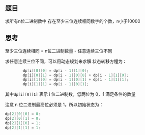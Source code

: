 ## 题目
求所有n位二进制数中 存在至少三位连续相同数字的个数，n小于10000
## 思考
至少三位连续相同 = n位二进制数量 - 任意连续三位不同

求任意连续三位不同，可以用动态规划来求解
状态转移方程为：

```c++
        dp[i][0][0] = dp[i - 1][1][0];
        dp[i][0][1] = dp[i - 1][0][0] + dp[i - 1][1][0];
        dp[i][1][0] = dp[i - 1][0][1] + dp[i - 1][1][1];
        dp[i][1][1] = dp[i - 1][0][1];
```

其中`dp[i][0][1]` 表示 i 位二进制数，低两位为 0，1 满足条件的数量

注意 n 位二进制最高位必须是 1，所以初始状态为：

```c++
dp[2][0][0] = 0;
dp[2][0][1] = 0;
dp[2][1][0] = 1;
dp[2][1][1] = 1;
```

